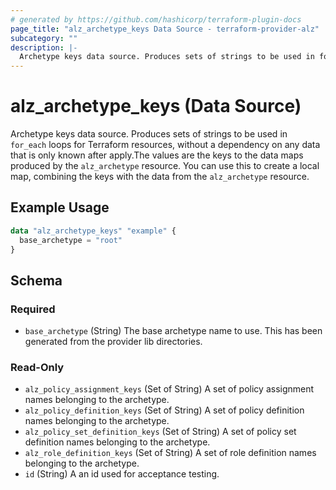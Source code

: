 ```yaml
---
# generated by https://github.com/hashicorp/terraform-plugin-docs
page_title: "alz_archetype_keys Data Source - terraform-provider-alz"
subcategory: ""
description: |-
  Archetype keys data source. Produces sets of strings to be used in for_each loops for Terraform resources, without a dependency on any data that is only known after apply.The values are the keys to the data maps produced by the alz_archetype resource. You can use this to create a local map, combining the keys with the data from the alz_archetype resource.
---
```


# alz_archetype_keys (Data Source)

Archetype keys data source. Produces sets of strings to be used in `for_each` loops for Terraform resources, without a dependency on any data that is only known after apply.The values are the keys to the data maps produced by the `alz_archetype` resource. You can use this to create a local map, combining the keys with the data from the `alz_archetype` resource.

## Example Usage

```terraform
data "alz_archetype_keys" "example" {
  base_archetype = "root"
}
```

<!-- schema generated by tfplugindocs -->
## Schema

### Required

- `base_archetype` (String) The base archetype name to use. This has been generated from the provider lib directories.

### Read-Only

- `alz_policy_assignment_keys` (Set of String) A set of policy assignment names belonging to the archetype.
- `alz_policy_definition_keys` (Set of String) A set of policy definition names belonging to the archetype.
- `alz_policy_set_definition_keys` (Set of String) A set of policy set definition names belonging to the archetype.
- `alz_role_definition_keys` (Set of String) A set of role definition names belonging to the archetype.
- `id` (String) A an id used for acceptance testing.
